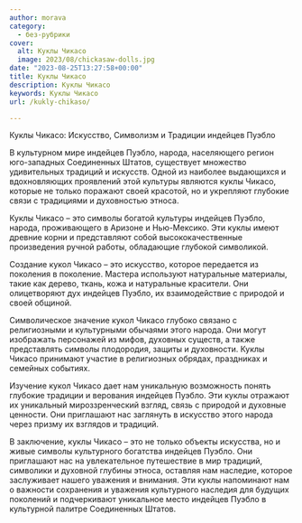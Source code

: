 ```yaml
---
author: morava
category:
  - без-рубрики
cover:
  alt: Куклы Чикасо
  image: 2023/08/chickasaw-dolls.jpg
date: "2023-08-25T13:27:58+00:00"
title: Куклы Чикасо
description: Куклы Чикасо
keywords: Куклы Чикасо
url: /kukly-chikaso/

---
```

Куклы Чикасо: Искусство, Символизм и Традиции индейцев Пуэбло

В культурном мире индейцев Пуэбло, народа, населяющего регион юго-западных Соединенных Штатов, существует множество удивительных традиций и искусств. Одной из наиболее выдающихся и вдохновляющих проявлений этой культуры являются куклы Чикасо, которые не только поражают своей красотой, но и укрепляют глубокие связи с традициями и духовностью этноса.

Куклы Чикасо – это символы богатой культуры индейцев Пуэбло, народа, проживающего в Аризоне и Нью-Мексико. Эти куклы имеют древние корни и представляют собой высококачественные произведения ручной работы, обладающие глубокой символикой.

Создание кукол Чикасо – это искусство, которое передается из поколения в поколение. Мастера используют натуральные материалы, такие как дерево, ткань, кожа и натуральные красители. Они олицетворяют дух индейцев Пуэбло, их взаимодействие с природой и своей общиной.

Символическое значение кукол Чикасо глубоко связано с религиозными и культурными обычаями этого народа. Они могут изображать персонажей из мифов, духовных существ, а также представлять символы плодородия, защиты и духовности. Куклы Чикасо принимают участие в религиозных обрядах, праздниках и семейных событиях.

Изучение кукол Чикасо дает нам уникальную возможность понять глубокие традиции и верования индейцев Пуэбло. Эти куклы отражают их уникальный мироззренческий взгляд, связь с природой и духовные ценности. Они приглашают нас заглянуть в искусство этого народа через призму их взглядов и традиций.

В заключение, куклы Чикасо – это не только объекты искусства, но и живые символы культурного богатства индейцев Пуэбло. Они приглашают нас на увлекательное путешествие в мир традиций, символики и духовной глубины этноса, оставляя нам наследие, которое заслуживает нашего уважения и внимания. Эти куклы напоминают нам о важности сохранения и уважения культурного наследия для будущих поколений и подчеркивают уникальное место индейцев Пуэбло в культурной палитре Соединенных Штатов.
